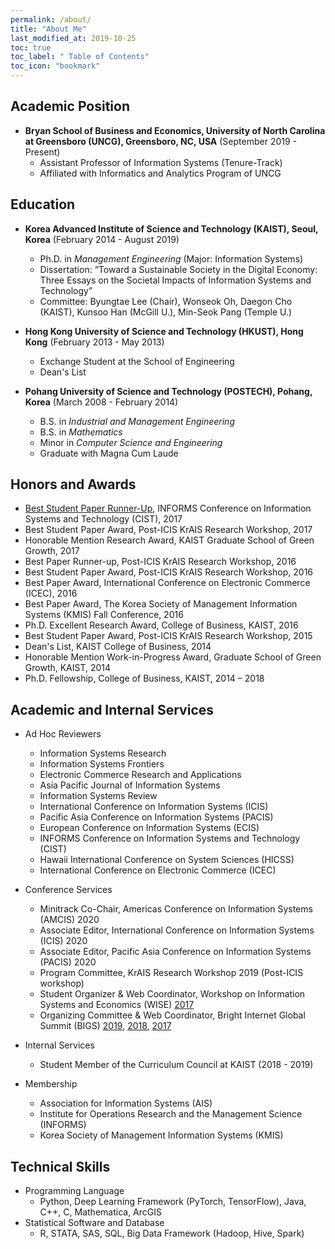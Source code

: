 ```yaml
---
permalink: /about/
title: "About Me"
last_modified_at: 2019-10-25
toc: true
toc_label: " Table of Contents"
toc_icon: "bookmark"
---
```


## Academic Position
* **Bryan School of Business and Economics, University of North Carolina at Greensboro (UNCG), Greensboro, NC, USA** (September 2019 - Present)
	* Assistant Professor of Information Systems (Tenure-Track)
	* Affiliated with Informatics and Analytics Program of UNCG


## Education
* **Korea Advanced Institute of Science and Technology (KAIST), Seoul, Korea** (February 2014 - August 2019)
	* Ph.D. in *Management Engineering* (Major: Information Systems)
	* Dissertation: “Toward a Sustainable Society in the Digital Economy: Three Essays on the Societal Impacts of Information Systems and Technology”
	* Committee: Byungtae Lee (Chair), Wonseok Oh, Daegon Cho (KAIST), Kunsoo Han (McGill U.), Min-Seok Pang (Temple U.)

* **Hong Kong University of Science and Technology (HKUST), Hong Kong** (February 2013 - May 2013)
	* Exchange Student at the School of Engineering
	* Dean's List

* **Pohang University of Science and Technology (POSTECH), Pohang, Korea** (March 2008 - February 2014)
	* B.S. in *Industrial and Management Engineering*
	* B.S. in *Mathematics*
	* Minor in *Computer Science and Engineering*
	* Graduate with Magna Cum Laude


## Honors and Awards
* [Best Student Paper Runner-Up][8], INFORMS Conference on Information Systems and Technology (CIST), 2017
* Best Student Paper Award, Post-ICIS KrAIS Research Workshop, 2017
* Honorable Mention Research Award, KAIST Graduate School of Green Growth, 2017
* Best Paper Runner-up, Post-ICIS KrAIS Research Workshop, 2016
* Best Student Paper Award, Post-ICIS KrAIS Research Workshop, 2016
* Best Paper Award, International Conference on Electronic Commerce (ICEC), 2016
* Best Paper Award, The Korea Society of Management Information Systems (KMIS) Fall Conference, 2016
* Ph.D. Excellent Research Award, College of Business, KAIST, 2016
* Best Student Paper Award, Post-ICIS KrAIS Research Workshop, 2015
* Dean's List, KAIST College of Business, 2014
* Honorable Mention Work-in-Progress Award, Graduate School of Green Growth, KAIST, 2014
* Ph.D. Fellowship, College of Business, KAIST, 2014 – 2018


## Academic and Internal Services
* Ad Hoc Reviewers
	* Information Systems Research
	* Information Systems Frontiers
	* Electronic Commerce Research and Applications
	* Asia Pacific Journal of Information Systems
	* Information Systems Review
	* International Conference on Information Systems (ICIS)
	* Pacific Asia Conference on Information Systems (PACIS)
	* European Conference on Information Systems (ECIS)
	* INFORMS Conference on Information Systems and Technology (CIST)
	* Hawaii International Conference on System Sciences (HICSS)
	* International Conference on Electronic Commerce (ICEC)

* Conference Services
	* Minitrack Co-Chair, Americas Conference on Information Systems (AMCIS) 2020
	* Associate Editor, International Conference on Information Systems (ICIS) 2020
	* Associate Editor, Pacific Asia Conference on Information Systems (PACIS) 2020
	* Program Committee, KrAIS Research Workshop 2019 (Post-ICIS workshop)
	* Student Organizer & Web Coordinator, Workshop on Information Systems and Economics (WISE) [2017][4]
	* Organizing Committee & Web Coordinator, Bright Internet Global Summit (BIGS) [2019][7], [2018][6], [2017][5]

* Internal Services
	* Student Member of the Curriculum Council at KAIST (2018 - 2019)

* Membership
	* Association for Information Systems (AIS)
	* Institute for Operations Research and the Management Science (INFORMS)
	* Korea Society of Management Information Systems (KMIS)


## Technical Skills
* Programming Language
	* Python, Deep Learning Framework (PyTorch, TensorFlow), Java, C++, C, Mathematica, ArcGIS
* Statistical Software and Database
	* R, STATA, SAS, SQL, Big Data Framework (Hadoop, Hive, Spark)


[1]: https://www.business.kaist.edu/
[2]: http://postech.edu/eng/
[4]: https://wiseconf2017.wixsite.com/wise
[5]: https://bigsconf2017.wixsite.com/bigs2017
[6]: http://brightinternet.org/bigs2018/
[7]: http://brightinternet.org/bigs2019/
[8]: https://www.informs.org/ORMS-Today/Public-Articles/February-Volume-45-Number-1/INFORMS-News-2017-INFORMS-Subdivision-Awards